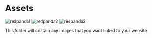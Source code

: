# Assets
![redpanda1](https://user-images.githubusercontent.com/114882725/196008866-3d94026f-8ebc-4ea1-8e62-abe63a8ad23a.jpeg)
![redpanda2](https://user-images.githubusercontent.com/114882725/196008868-9b433b4c-c9f1-479a-be4b-adc37ce4ca80.jpg)
![redpanda3](https://user-images.githubusercontent.com/114882725/196008877-8f5a495a-b7ae-4568-adc1-66195b3a8018.jpg)

This folder will contain any images that you want linked to your website

